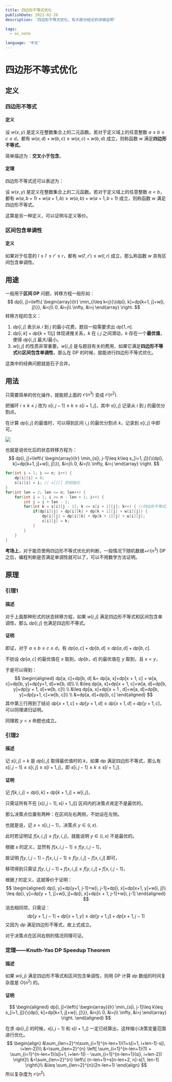 ```yaml
---
title: 四边形不等式优化
publishDate: 2021-02-26
description: '四边形不等式优化，有大部分结论的详细证明'

tags:
  - oi_note

language: '中文'
---
```


# 四边形不等式优化

## 定义

### 四边形不等式

#### 定义

设 $w(x, y)$ 是定义在整数集合上的二元函数。若对于定义域上的任意整数 $a\leq b\leq c\leq d$，都有 $w(a, d)+w(b, c)\geq w(a, c)+w(b, d)$ 成立，则称函数 $w$ 满足**四边形不等式**。

简单描述为：**交叉小于包含**。

#### 定理

四边形不等式还可以表述为：

设 $w(x, y)$ 是定义在整数集合上的二元函数。若对于定义域上的任意整数 $a<b$，都有 $w(a, b+1)+w(a+1, b)\geq w(a, b) + w(a + 1, b + 1)$ 成立，则称函数 $w$ 满足四边形不等式。

这算是另一种定义，可以证明与定义等价。

### 区间包含单调性

#### 定义

如果对于任意的 $l\leq l'\leq r'\leq r$，都有 $w(l', r')\leq w(l, r)$ 成立，那么称函数 $w$ 具有区间包含单调性。

## 用途

一般用于**区间 DP** 问题，转移方程一般形如：
$$
dp[i, j]=\left\{
\begin{array}{lr}
\min_{i\leq k<j}{\{dp[i, k]+dp[k+1, j]+w[i, j]\}}, &i<j\\
0, &i=j\\
\infty, &i>j
\end{array}
\right.
$$
转移方程的含义：

1. $dp[i, j]$ 表示从 $i$ 到 $j$ 的最小花费，题目一般需要求出 $dp[1, n]$.
2. $dp[i, k]+dp[k+1][j]$ 体现递推关系，$k$ 在 $i, j$ 之间滑动，$k$ 存在一个**最优值**，使得 $dp[i, j]$ 最大/最小。
3. $w[i, j]$ 的性质非常重要。$w[i, j]$ 是与题目有关的费用，如果它满足**四边形不等式**和**区间包含单调性**，那么在 DP 的时候，就能进行四边形不等式优化。

这类中的经典问题就是石子合并。

## 用法

只需要简单的优化操作，就能把上面的 $\mathcal{O}(n^3)$ 变成 $\mathcal{O}(n^2)$.

把循环 $i\leq k\leq j$ 改为 $s[i, j-1]\leq k\leq s[i+1, j]$，其中 $s[i, j]$ 记录从 $i$ 到 $j$ 的最优分割点。

在计算 $dp[i, j]$ 的最值时，可以得到区间 $i, j$ 的最优分割点 $k$，记录到 $s[i, j]$ 中即可。

<img src="https://pic.tonyyin.top/2021/02/25/956bbeeef1d93.png" style="zoom:100%;" />

也就是说优化后的状态转移方程为：
$$
dp[i, j]=\left\{
\begin{array}{lr}
\min_{s[i, j-1]\leq k\leq s_[i+1, j]}{\{dp[i, k]+dp[k+1, j]+w[i, j]\}}, &i<j\\
0, &i=j\\
\infty, &i>j
\end{array}
\right.
$$


```cpp
for(int i = 1; i <= n; i++) {
	dp[i][i] = 0;
	s[i][i] = i; // s[][] 的初始化
}
for(int len = 2; len <= n; len++) {
    for(int i = 1; i <= n - len + 1; i++) {
        int j = i + len - 1;
        for(int k = s[i][j - 1]; k <= s[i + 1][j]; k++) { //四边形不等式优化
            if(dp[i][j] > dp[i][k] + dp[k + 1][j] + w[i][j]) {
                dp[i][j] = dp[i][k] + dp[k + 1][j] + w[i][j];
                s[i][j] = k;
            }
        }
    }
}
```

**考场上**，对于能否使用四边形不等式优化的判断，一般情况下随机数据+$\mathcal{O}(n^3)$ DP之后，编程判断是否满足单调性就可以了，可以不用数学方法证明。

## 原理

### 引理1

#### 描述

对于上面那种形式的状态转移方程，如果 $w[i, j]$ 满足四边形不等式和区间包含单调性，那么 $dp[i, j]$ 也满足四边形不等式。

#### 证明

即证，对于 $a\leq b\leq c\leq d$，有 $dp[a, c]+dp[b, d]\leq dp[a, d]+dp[b, c]$.

不妨设 $dp[a, c]$ 的最优值在 $x$ 取到，$dp[b， d]$ 的最优值在 $y$ 取到，且 $x < y$，

于是可以得到：
$$
\begin{aligned}
dp[a, c]+dp[b, d] &= dp[a, x]+dp[x + 1, c] + w[a, c]+dp[b, y]+dp[y+1, d]+w[b, d]\\
\\
&\leq dp[a, x]+dp[x + 1, c]+w[a, d]+dp[b, y]+dp[y + 1, d]+w[b, c]\\
\\
&\leq dp[a, x]+dp[x + 1 , d]+w[a, d]+dp[b, y]+dp[y+1, c]+w[b, c]\\
\\
&=dp[a, d]+dp[b, c]
\end{aligned}
$$
其中第三行用到了结论 $dp[x + 1, c]+dp[y + 1, d]\leq dp[x + 1, d]+dp[y + 1, c]$，可以同理递归证明。

同理若 $y<x$ 命题也成立。

### 引理2

#### 描述

记 $s[i, j]=k$ 是 $dp[i, j]$ 取得最优值时的 $k$，如果 dp 满足四边形不等式，那么有 $s[i, j-1]\leq s[i, j]\leq s[i+1, j]$，即 $s[i, j-1]\leq k\leq s[i+1, j]$.

#### 证明

记 $f[k, i, j]=dp[i, k]+dp[k + 1, j] + w[i, j]$，

只需证所有不在 $[s[i, j-1], s[i+1, j]]$ 区间内的决策点肯定不是最优的。

那么决策点位置有两种：在区间左右两侧，不妨设在左侧。

也就是说，记 $x=s[i, j-1]$，决策点 $y\in(i, x)$.

此时若证明证 $f[x, i, j]\leq f[y, i, j]$，就能说明 $y\in(i, x)$ 不是最优的。

根据 $s$ 的定义，显然有 $f[x, i, j-1]\leq f[y, i, j-1]$，

故证明 $f[y, i, j-1]-f[x, i, j-1]\leq f[y, i, j]-f[x, i, j]$ 即可，

移项得到只需证 $f[y, i, j-1]+f[x, i, j]\leq f[y, i, j]+f[x, i, j-1]$，

根据 $f$ 的定义，这就等价于证明：
$$
\begin{aligned}
dp[i, y]+dp[y+1, j-1]+w[i, j-1]+dp[i, x]+dp[x+1, y]+w[i, j]\\
\leq dp[i, y]+dp[y + 1, j]+w[i, j]+dp[i, x]+dp[x + 1, j-1]+w[i, j-1]
\end{aligned}
$$
消去相同项，只需证：
$$
dp[y+1, j-1]+dp[x + 1, y]\leq dp[y+1, j] +dp[x + 1, j-1]
$$
又因为 $dp$ 满足四边形不等式，故上式成立。

对于决策点在区间右侧的情况同理可证。

### 定理——Knuth-Yao DP Speedup Theorem

#### 描述

如果 $w(i, j)$ 满足四边形不等式和区间包含单调性，则用 DP 计算 $dp$ 数组的时间复杂度是 $O(n^2)$ 的。

#### 证明

$$
\begin{aligned}
dp[i, j]=\left\{
\begin{array}{lr}
\min_{s[i, j-1]\leq k\leq s_[i+1, j]}{\{dp[i, k]+dp[k+1, j]+w[i, j]\}}, &i<j\\
0, &i=j\\
\infty, &i>j
\end{array}
\right.
\end{aligned}
$$

在求 $dp[i, j]$ 的时候，$s[i, j-1]$ 和 $s[i+1, j]$ 一定已经算出，这样缩小决策变量范围进行优化。
$$
\begin{align}
&\sum_{len=2}^n\sum_{i=1}^{n-len+1}(1+s[i+1, i+len-1]-s[i, i+len-2])\\
&=\sum_{len=2}^{n}
\left[
\sum_{i=1}^{n-len+1}(1) + \sum_{i=1}^{n-len+1}(s[i+1, i+len-1]) - 	\sum_{i=1}^{n-len+1}(s[i, i+len-2])
\right]\\
&=\sum_{len=2}^{n}
\left\{
(n-len+1)+s[n-len+2, n]-s[1, len-1]
\right\}\\
&\leq \sum_{len=2}^{n}(2n-len+1)
\end{align}
$$
所以复杂度为 $\mathcal{O}(n^2)$.